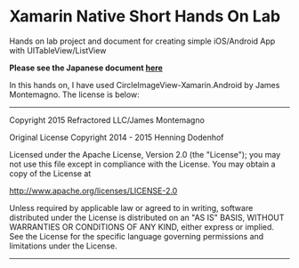 # Xamarin Native Short Hands On Lab

Hands on lab project and document for creating simple iOS/Android App with UITableView/ListView

**Please see the Japanese document [here](docs/01.HandsOn-Overview.md)**

In this hands on, I have used CircleImageView-Xamarin.Android by James Montemagno.
The license is below:


---

Copyright 2015 Refractored LLC/James Montemagno

Original License
Copyright 2014 - 2015 Henning Dodenhof

Licensed under the Apache License, Version 2.0 (the "License");
you may not use this file except in compliance with the License.
You may obtain a copy of the License at

http://www.apache.org/licenses/LICENSE-2.0

Unless required by applicable law or agreed to in writing, software
distributed under the License is distributed on an "AS IS" BASIS,
WITHOUT WARRANTIES OR CONDITIONS OF ANY KIND, either express or implied.
See the License for the specific language governing permissions and
limitations under the License.

---
